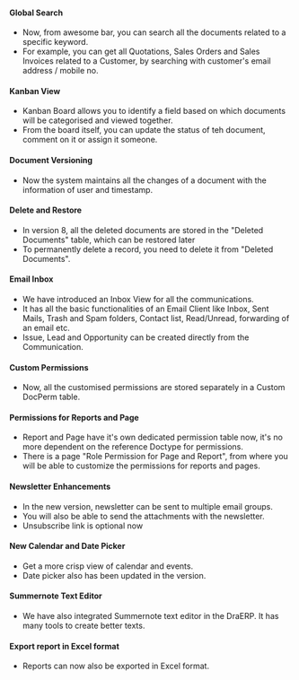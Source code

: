 #### Global Search
- Now, from awesome bar, you can search all the documents related to a specific keyword.
- For example, you can get all Quotations, Sales Orders and Sales Invoices related to a Customer, by searching with customer's email address / mobile no.

#### Kanban View
- Kanban Board allows you to identify a field based on which documents will be categorised and viewed together.
- From the board itself, you can update the status of teh document, comment on it or assign it someone.

#### Document Versioning
- Now the system maintains all the changes of a document with the information of user and timestamp.

#### Delete and Restore
- In version 8, all the deleted documents are stored in the "Deleted Documents" table, which can be restored later
- To permanently delete a record, you need to delete it from "Deleted Documents".

#### Email Inbox
- We have introduced an Inbox View for all the communications. 
- It has all the basic functionalities of an Email Client like Inbox, Sent Mails, Trash and Spam folders, Contact list, Read/Unread, forwarding of an email etc.
- Issue, Lead and Opportunity can be created directly from the Communication.

#### Custom Permissions
- Now, all the customised permissions are stored separately in a Custom DocPerm table.

#### Permissions for Reports and Page
- Report and Page have it's own dedicated permission table now, it's no more dependent on the reference Doctype for permissions.
- There is a page "Role Permission for Page and Report", from where you will be able to customize the permissions for reports and pages.

#### Newsletter Enhancements
- In the new version, newsletter can be sent to multiple email groups.
- You will also be able to send the attachments with the newsletter.
- Unsubscribe link is optional now

#### New Calendar and Date Picker
- Get a more crisp view of calendar and events.
- Date picker also has been updated in the version.

#### Summernote Text Editor
- We have also integrated Summernote text editor in the DraERP. It has many tools to create better texts.

#### Export report in Excel format
- Reports can now also be exported in Excel format.
